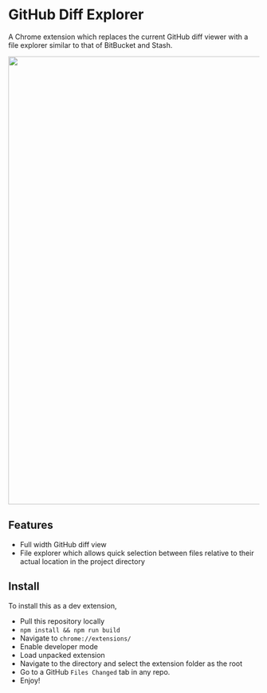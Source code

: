 # GitHub Diff Explorer
A Chrome extension which replaces the current GitHub diff viewer with a file explorer similar to that of BitBucket and Stash.

<img src="https://i.imgur.com/ySmeWTh.gifv" width="900px">

## Features
* Full width GitHub diff view
* File explorer which allows quick selection between files relative to their actual location in the project directory

## Install
To install this as a dev extension,
* Pull this repository locally
* `npm install && npm run build`
* Navigate to `chrome://extensions/`
* Enable developer mode
* Load unpacked extension
* Navigate to the directory and select the extension folder as the root
* Go to a GitHub `Files Changed` tab in any repo.
* Enjoy!
